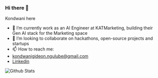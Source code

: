 ### Hi there 👋

Kondwani here
- 🔭 I’m currently work as an AI Engineer at KATMarketing, building their Gen AI stack for the Marketing space
- 👯 I’m looking to collaborate on hackathons, open-source projects and startups
- 📫 How to reach me:
- kondwanigideon.ngulube@gmail.com
- [Linkedin](https://www.linkedin.com/in/kondwani-ngulube-4489ba174/)




![Github Stats](https://github-readme-stats.vercel.app/api?username=Kondwani7&count_private=true&show_icons=true&theme=radical)

